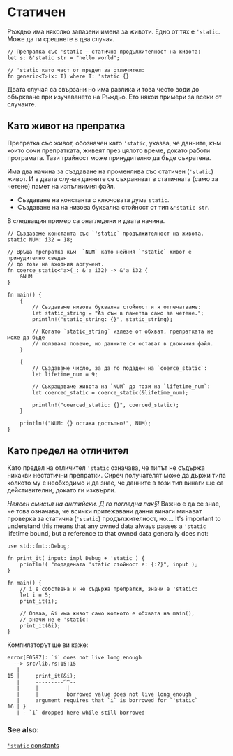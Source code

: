 # Статичeн

Ръждьо има няколко запазени имена за животи. Едно от тях е `'static`. Може да
ги срещнете в два случая.

```rust, editable
// Препратка със 'static – статична продължителност на живота:
let s: &'static str = "hello world";

// 'static като част от предел за отличител:
fn generic<T>(x: T) where T: 'static {}
```

Двата случая са свързани но има разлика и това често води до объркване при
изучаването на Ръждьо. Ето някои примери за всеки от случаите.

## Като живот на препратка

Препратка със живот, обозначен като `'static`, указва, че данните, към които
сочи препратката, живеят през цялото време, докато работи програмата. Тази
трайност може принудително да бъде съкратена.

Има два начина за създаване на променлива със статичен (`'static`) живот. И в
двата случая данните се съхраняват в статичната (само за четене) памет на
изпълнимия файл.

* Създаване на константа с ключовата дума `static`.
* Създаване на на низова буквална стойност от тип `&'static str`.

В следващия пример са онагледени и двата начина.

```rust,editable
// Създаваме константа със `'static` продължителност на живота.
static NUM: i32 = 18;

// Връща препратка към  `NUM` като нейния `'static` живот е принудително сведен
// до този на входния аргумент.
fn coerce_static<'a>(_: &'a i32) -> &'a i32 {
    &NUM
}

fn main() {
    {
        // Създаваме низова буквална стойност и я отпечатваме:
        let static_string = "Аз съм в паметта само за четене.";
        println!("static_string: {}", static_string);

        // Когато `static_string` излезе от обхват, препратката не може да бъде
        // ползвана повече, но данните си остават в двоичния файл.
    }

    {
        // Създаваме число, за да го подадем на `coerce_static`:
        let lifetime_num = 9;

        // Съкращаваме живота на `NUM` до този на `lifetime_num`:
        let coerced_static = coerce_static(&lifetime_num);

        println!("coerced_static: {}", coerced_static);
    }

    println!("NUM: {} остава достъпно!", NUM);
}
```

## Като предел на отличител

Като предел на отличител `'static` означава, че типът не съдържа никакви
нестатични препратки. Сиреч получателят може да държи типа колкото му е
необходимо и да знае, че данните в този тип винаги ще са дейстивителни, докато
ги изхвърли.

*Неясен смисъл на английски. Д го погледна пак§!*
Важно е да се знае, че това означава, че всички притежавани данни винаги минават проверка за статична (`'static`) продължителност, но….
It's important to understand this means that any owned data always passes
a `'static` lifetime bound, but a reference to that owned data generally
does not:

```rust,editable,compile_fail
use std::fmt::Debug;

fn print_it( input: impl Debug + 'static ) {
    println!( "подадената 'static стойност е: {:?}", input );
}

fn main() {
    // i е собствена и не съдържа препратки, значи е 'static:
    let i = 5;
    print_it(i);

    // Опааа, &i има живот само колкото е обхвата на main(),
    // значи не е 'static:
    print_it(&i);
}
```

Компилаторът ще ви каже:

```ignore
error[E0597]: `i` does not live long enough
  --> src/lib.rs:15:15
   |
15 |     print_it(&i);
   |     ---------^^--
   |     |         |
   |     |         borrowed value does not live long enough
   |     argument requires that `i` is borrowed for `'static`
16 | }
   | - `i` dropped here while still borrowed
```

### See also:

[`'static` constants][static_const]

[static_const]: ../../custom_types/constants.md
